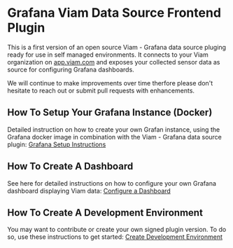 # Grafana Viam Data Source Frontend Plugin

This is a first version of an open source Viam - Grafana data source pluging ready for use in self managed environments.
It connects to your Viam organization on [app.viam.com](https://app.viam.com) and exposes your collected sensor data as source for configuring Grafana dashboards.

We will continue to make improvements over time therfore please don't hesitate to reach out or submit pull requests with enhancements.

## How To Setup Your Grafana Instance (Docker)
Detailed instruction on how to create your own Grafan instance, using the Grafana docker image in combination with the Viam - Grafana data source plugin: [Grafana Setup Instructions](docs/README.md)

## How To Create A Dashboard
See here for detailed instructions on how to configure your own Grafana dashboard displaying Viam data: [Configure a Dashboard](docs/configure-dashboard.md)

## How To Create A Development Environment
You may want to contribute or create your own signed plugin version. To do so, use these instructions to get started:
[Create Development Environment]()


